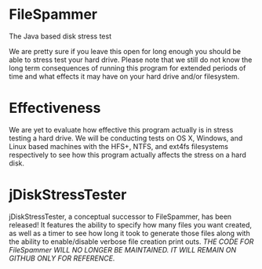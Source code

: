 # FileSpammer
The Java based disk stress test

We are pretty sure if you leave this open for long enough you should be able to stress test your hard drive. Please note that we still do not know the long term consequences of running this program for extended periods of time and what effects it may have on your hard drive and/or filesystem. 

Effectiveness
=============
We are yet to evaluate how effective this program actually is in stress testing a hard drive. We will be conducting tests on OS X, Windows, and Linux based machines with the HFS+, NTFS, and ext4fs filesystems respectively to see how this program actually affects the stress on a hard disk. 

jDiskStressTester
=================
jDiskStressTester, a conceptual successor to FileSpammer, has been released! It features the ability to specify how many files you want created, as well as a timer to see how long it took to generate those files along with the ability to enable/disable verbose file creation print outs. *THE CODE FOR FileSpammer WILL NO LONGER BE MAINTAINED. IT WILL REMAIN ON GITHUB ONLY FOR REFERENCE.*
